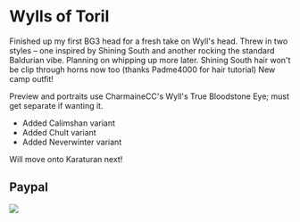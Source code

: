 # Wylls of Toril

Finished up my first BG3 head for a fresh take on Wyll's head.
Threw in two styles – one inspired by Shining South and another rocking the standard Baldurian vibe. Planning on whipping up more later.
Shining South hair won't be clip through horns now too (thanks Padme4000 for hair tutorial)
New camp outfit!

Preview and portraits use CharmaineCC's Wyll's True Bloodstone Eye; must get separate if wanting it.

- Added Calimshan variant
- Added Chult variant
- Added Neverwinter variant

Will move onto Karaturan next!

## Paypal

[<img src="https://www.paypalobjects.com/en_GB/i/btn/btn_donate_LG.gif">](https://www.paypal.com/donate/?hosted_button_id=NVQCSZ8KVJFFU)

